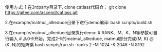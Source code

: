 使用方式: 
1.在3rdparty目录下, clone catlass代码仓：
    git clone https://gitee.com/ascend/catlass.git

2.在example/matmul_allreduce目录下进行demo编译:
    bash scripts/build.sh

3.在example/matmul_allreduce目录执行demo:
    # RANK、M、K、N等参数可自行输入
    # 从0卡开始，完成2卡的matmul_allreduce, matmul部分完成(M, K) @ (K, N)的矩阵乘
    bash scripts/run.sh -ranks 2 -M 1024 -K 2048 -N 8192